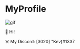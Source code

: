 # MyProfile
![gif](https://64.media.tumblr.com/tumblr_m02bz2LW1k1qzhkcp.gif)

👋 Hi!

☠️ My Discord: [3020] "Kev)#1337



